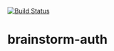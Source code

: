 [![Build Status](https://travis-ci.org/GrigoriyLyullin/brainstorm-auth.svg?branch=master)](https://travis-ci.org/GrigoriyLyullin/brainstorm-auth)

# brainstorm-auth